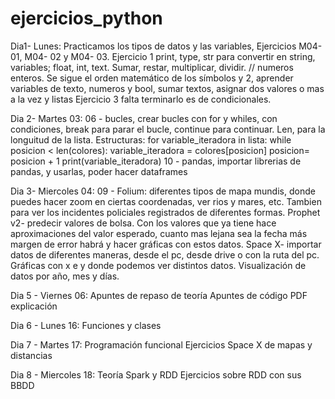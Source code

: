 # ejercicios_python
Dia1- Lunes: 
Practicamos los tipos de datos y las variables, Ejercicios M04- 01, M04- 02 y M04- 03. 
Ejercicio 1 print, type, str para convertir en string, variables; float, int, text. Sumar, restar, multiplicar, dividir. // numeros enteros. Se sigue el orden matemático de los símbolos
y 2, aprender variables de texto, numeros y bool, sumar textos, asignar dos valores o mas a la vez y listas
Ejercicio 3 falta terminarlo es de condicionales.

Dia 2- Martes 03:
06 - bucles, crear bucles con for y whiles, con condiciones, break para parar el bucle, continue para continuar. Len, para la longuitud de la lista. Estructuras:
for variable_iteradora in lista:
while posicion < len(colores):
  variable_iteradora = colores[posicion]
  posicion= posicion + 1
  print(variable_iteradora)
10 - pandas, importar librerias de pandas, y usarlas, poder hacer dataframes

Dia 3- Miercoles 04:
09 - Folium: diferentes tipos de mapa mundis, donde puedes hacer zoom en ciertas coordenadas, ver rios y mares, etc. Tambien para ver los incidentes policiales registrados de diferentes formas. 
Prophet v2- predecir valores de bolsa. Con los valores que ya tiene hace aproximaciones del valor esperado, cuanto mas lejana sea la fecha más margen de error habrá y hacer gráficas con estos datos.
Space X- importar datos de diferentes maneras, desde el pc, desde drive o con la ruta del pc. Gráficas con x e y donde podemos ver distintos datos. Visualización de datos por año, mes y días.

Dia 5 - Viernes 06:
Apuntes de repaso de teoría
Apuntes de código
PDF explicación

Dia 6 - Lunes 16:
Funciones y clases

Dia 7 - Martes 17:
Programación funcional
Ejercicios Space X de mapas y distancias

Dia 8 - Miercoles 18:
Teoría Spark y RDD
Ejercicios sobre RDD con sus BBDD 
